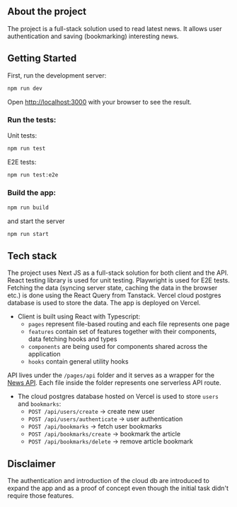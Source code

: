 ## About the project

The project is a full-stack solution used to read latest news. It allows user authentication and saving (bookmarking) interesting news. 


## Getting Started

First, run the development server:

```bash
npm run dev
```

Open [http://localhost:3000](http://localhost:3000) with your browser to see the result.

### Run the tests:

Unit tests:
```bash
npm run test
```
E2E tests:
```bash
npm run test:e2e
```

### Build the app:
```bash
npm run build
```
and start the server
```bash
npm run start
```


## Tech stack

The project uses Next JS as a full-stack solution for both client and the API. React testing library is used for unit testing. Playwright is used for E2E tests. Fetching the data (syncing server state, caching the data in the browser etc.) is done using the React Query from Tanstack. Vercel cloud postgres database is used to store the data. The app is deployed on Vercel. 

- Client is built using React with Typescript:
    - `pages` represent file-based routing and each file represents one page
    - `features` contain set of features together with their components, data fetching hooks and types
    - `components` are being used for components shared across the application
    - `hooks` contain general utility hooks

API lives under the `/pages/api` folder and it serves as a wrapper for the [News API](https://newsapi.org/docs). Each file inside the folder represents one serverless API route. 
- The cloud postgres database hosted on Vercel is used to store `users` and `bookmarks`:
    - `POST /api/users/create` -> create new user
    - `POST /api/users/authenticate` ->  user authentication
    - `POST /api/bookmarks` -> fetch user bookmarks
    - `POST /api/bookmarks/create` -> bookmark the article
    - `POST /api/bookmarks/delete` -> remove article bookmark



## Disclaimer

The authentication and introduction of the cloud db are introduced to expand the app and as a proof of concept even though the initial task didn't require those features.
